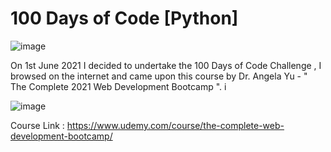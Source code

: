 # 100 Days of Code [Python]

![image](https://i.pinimg.com/originals/d5/4d/6f/d54d6f25fb653654f8ea483e24243313.jpg)

On 1st June 2021 I decided to undertake the 100 Days of Code Challenge , I browsed on the internet and came upon this course by Dr. Angela Yu - " The Complete 2021 Web Development Bootcamp ". i 

![image](https://user-images.githubusercontent.com/27973071/120351468-8b17e900-c31d-11eb-82f2-81c28b96bb6d.png)




Course Link : https://www.udemy.com/course/the-complete-web-development-bootcamp/
